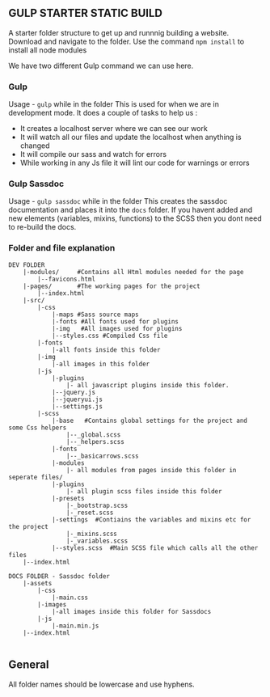 ## GULP STARTER STATIC BUILD
A starter folder structure to get up and runnnig building a website.
Download and navigate to the folder.
Use the command `npm install` to install all node modules

We have two different Gulp command we can use here.
### Gulp
Usage -  `gulp` while in the folder
This is used for when we are in development mode.
It does a couple of tasks to help us : 
* It creates a localhost server where we can see our work
* It will watch all our files and update the localhost when anything is changed
* It will compile our sass and watch for errors
* While working in any Js file it will lint our code for warnings or errors

### Gulp Sassdoc
Usage -  `gulp sassdoc` while in the folder
This creates the sassdoc documentation and places it into the `docs` folder.
If you havent added and new elements (variables, mixins, functions) to the SCSS then you dont need to re-build the docs.


### Folder and file explanation
```
DEV FOLDER
	|-modules/     #Contains all Html modules needed for the page
		|--favicons.html
	|-pages/       #The working pages for the project
		|--index.html
	|-src/
		|-css
			|-maps #Sass source maps
			|-fonts #All fonts used for plugins
			|-img   #All images used for plugins
			|--styles.css #Compiled Css file
		|-fonts
			|-all fonts inside this folder
		|-img
			|-all images in this folder
		|-js
			|-plugins
				|- all javascript plugins inside this folder.
			|--jquery.js
			|--jqueryui.js
			|--settings.js
		|-scss
			|-base   #Contains global settings for the project and some Css helpers
				|--_global.scss
				|--_helpers.scss
			|-fonts
				|--_basicarrows.scss
			|-modules
				|- all modules from pages inside this folder in seperate files/
			|-plugins
				|- all plugin scss files inside this folder
			|-presets
				|-_bootstrap.scss
				|-_reset.scss
			|-settings  #Contiains the variables and mixins etc for the project
				|-_mixins.scss
				|-_variables.scss
			|--styles.scss  #Main SCSS file which calls all the other files
	|--index.html

DOCS FOLDER - Sassdoc folder
	|-assets
		|-css
			|-main.css
		|-images
			|-all images inside this folder for Sassdocs
		|-js
			|-main.min.js
	|--index.html
	
```

## General
All folder names should be lowercase and use hyphens.

